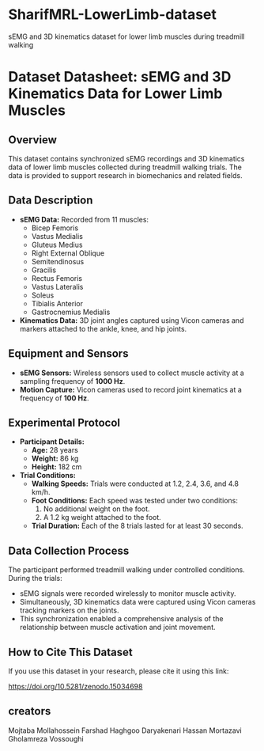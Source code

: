 # SharifMRL-LowerLimb-dataset
sEMG and 3D kinematics dataset for lower limb muscles during treadmill walking
# Dataset Datasheet: sEMG and 3D Kinematics Data for Lower Limb Muscles

## Overview
This dataset contains synchronized sEMG recordings and 3D kinematics data of lower limb muscles collected during treadmill walking trials. The data is provided to support research in biomechanics and related fields.

## Data Description
- **sEMG Data:** Recorded from 11 muscles:
  - Bicep Femoris
  - Vastus Medialis
  - Gluteus Medius
  - Right External Oblique
  - Semitendinosus
  - Gracilis
  - Rectus Femoris
  - Vastus Lateralis
  - Soleus
  - Tibialis Anterior
  - Gastrocnemius Medialis
- **Kinematics Data:** 3D joint angles captured using Vicon cameras and markers attached to the ankle, knee, and hip joints.

## Equipment and Sensors
- **sEMG Sensors:** Wireless sensors used to collect muscle activity at a sampling frequency of **1000 Hz**.
- **Motion Capture:** Vicon cameras used to record joint kinematics at a frequency of **100 Hz**.

## Experimental Protocol
- **Participant Details:**
  - **Age:** 28 years
  - **Weight:** 86 kg
  - **Height:** 182 cm
- **Trial Conditions:**
  - **Walking Speeds:** Trials were conducted at 1.2, 2.4, 3.6, and 4.8 km/h.
  - **Foot Conditions:** Each speed was tested under two conditions:
    1. No additional weight on the foot.
    2. A 1.2 kg weight attached to the foot.
  - **Trial Duration:** Each of the 8 trials lasted for at least 30 seconds.

## Data Collection Process
The participant performed treadmill walking under controlled conditions. During the trials:
- sEMG signals were recorded wirelessly to monitor muscle activity.
- Simultaneously, 3D kinematics data were captured using Vicon cameras tracking markers on the joints.
- This synchronization enabled a comprehensive analysis of the relationship between muscle activation and joint movement.



## How to Cite This Dataset

If you use this dataset in your research, please cite it using this link:

https://doi.org/10.5281/zenodo.15034698

## creators
Mojtaba Mollahossein 
Farshad Haghgoo Daryakenari
Hassan Mortazavi
Gholamreza Vossoughi

